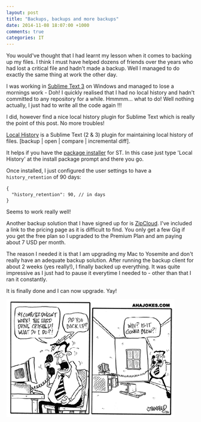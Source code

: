 ```yaml
---
layout: post
title: "Backups, backups and more backups"
date: 2014-11-08 18:07:00 +1000
comments: true
categories: IT
---
```


You would've thought that I had learnt my lesson when it comes to backing up my files. I think I  must have helped dozens of friends over the years who had lost a critical file and hadn't made a backup. Well I managed to do exactly the same thing at work the other day. 

I was working in [Sublime Text 3](http://www.sublimetext.com/) on Windows and managed to lose a mornings work - Doh! I quickly realised that I had no local history and hadn't committed to any repository for a while. Hmmmm... what to do! Well nothing actually, I just had to write all the code again !!!

I did, however find a nice local history plugin for Sublime Text which is really the point of this post. No more troubles!

[Local History](https://github.com/vishr/local-history) is a Sublime Text (2 & 3) plugin for maintaining local history of files. [backup | open | compare | incremental diff].

It helps if you have the [package installer](https://sublime.wbond.net/) for ST. In this case just type 'Local History' at the install package prompt and there you go.

Once installed, I just configured the user settings to have a `history_retention` of 90 days:

	{
      "history_retention": 90, // in days
	}

Seems to work really well!

Another backup solution that I have signed up for is [ZipCloud](https://www.zipcloud.com/planprice-information). I've included a link to the pricing page as it is difficult to find. You only get a few Gig if you get the free plan so I upgraded to the Premium Plan and am paying about 7 USD per month.

The reason I needed it is that I am upgrading my Mac to Yosemite and don't really have an adequate backup solution. After running the backup client for about 2 weeks (yes really!), I finally backed up everything. It was quite impressive as I just had to pause it everytime I needed to - other than that I ran it constantly.

It is finally done and I can now upgrade. Yay!


![Backups by ahajokes.com](../images/backup.gif "Backups, backups")


